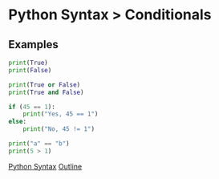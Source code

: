 Python Syntax > Conditionals
=============================

Examples
--------

```python
print(True)
print(False)

print(True or False)
print(True and False)

if (45 == 1):
    print("Yes, 45 == 1")
else:
    print("No, 45 != 1")

print("a" == "b")
print(5 > 1)
```

[Python Syntax](syntax.md)
[Outline](outline.md)
